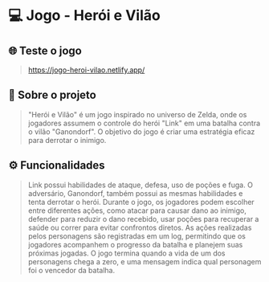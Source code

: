 # 💻 Jogo - Herói e Vilão

## 🌐 Teste o jogo
> https://jogo-heroi-vilao.netlify.app/

## 📜 Sobre o projeto 
> "Herói e Vilão" é um jogo inspirado no universo de Zelda, onde os jogadores assumem o controle do herói "Link" em uma batalha contra o vilão "Ganondorf". O objetivo do jogo é criar uma estratégia eficaz para derrotar o inimigo.

## ⚙️ Funcionalidades
> Link possui habilidades de ataque, defesa, uso de poções e fuga.
> O adversário, Ganondorf, também possui as mesmas habilidades e tenta derrotar o herói.
> Durante o jogo, os jogadores podem escolher entre diferentes ações, como atacar para causar dano ao inimigo, defender para reduzir o dano recebido, usar poções para recuperar a saúde ou correr para evitar confrontos diretos.
> As ações realizadas pelos personagens são registradas em um log, permitindo que os jogadores acompanhem o progresso da batalha e planejem suas próximas jogadas.
> O jogo termina quando a vida de um dos personagens chega a zero, e uma mensagem indica qual personagem foi o vencedor da batalha.
